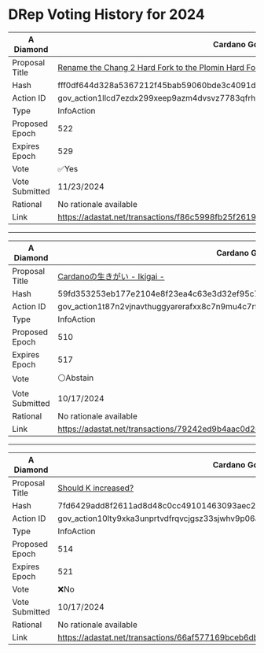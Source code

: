 # DRep Voting History for 2024

| A Diamond      | Cardano Governance Actions                                                                                                              |
| -------------- | --------------------------------------------------------------------------------------------------------------------------------------- |
| Proposal Title | [Rename the Chang 2 Hard Fork to the Plomin Hard Fork](https://adastat.net/governances/fff0df644d328a5367212f45bab59060bde3c4091dc96c723062896fd6197314)                                                                                                   |
| Hash           | fff0df644d328a5367212f45bab59060bde3c4091dc96c723062896fd6197314                                                                      |
| Action ID      | gov_action1llcd7ezdx299xeep9azm4dvsvz7783qfrhykcu3sv2ykl4sewv2qq4myfpk                                                                  |
| Type           | InfoAction                                                                                                                        |
| Proposed Epoch | 522                                                                                                                              |
| Expires Epoch  | 529                                                                                                                              |
| Vote           | ✅Yes                                                                                                                                   |
| Vote Submitted | 11/23/2024                                                                                                                              |
| Rational       | No rationale available |
|Link|https://adastat.net/transactions/f86c5998fb25f2619e954bd7db5e3e374913450e96c47e9fa9c1a7cf64b8d8f8 |


---

| A Diamond      | Cardano Governance Actions                                                                                                              |
| -------------- | --------------------------------------------------------------------------------------------------------------------------------------- |
| Proposal Title | [Cardanoの生きがい - Ikigai -](https://adastat.net/governances/59fd353253eb177e2104e8f23ea4c63e3d32ef95c7865d03e90d3884424dc1db)                                                                                                   |
| Hash           | 59fd353253eb177e2104e8f23ea4c63e3d32ef95c7865d03e90d3884424dc1db                                                                      |
| Action ID      | gov_action1t87n2vjnavthuggyarerafxx8c7n9mu4c7r96qlfp5uggsjdc8dsqymg588                                                                  |
| Type           | InfoAction                                                                                                                        |
| Proposed Epoch | 510                                                                                                                              |
| Expires Epoch  | 517                                                                                                                              |
| Vote           | ⚪Abstain                                                                                                                                   |
| Vote Submitted | 10/17/2024                                                                                                                              |
| Rational       | No rationale available |
|Link|https://adastat.net/transactions/79242ed9b4aac0d26cad08b4b01fa3d4ed17806c3879118dc09e570036bf83ec |


---

| A Diamond      | Cardano Governance Actions                                                                                                              |
| -------------- | --------------------------------------------------------------------------------------------------------------------------------------- |
| Proposal Title | [Should K increased?](https://adastat.net/governances/7fd6429add8f2611ad8d48c0cc49101463093aec285faea402e8cfde78ea58d7)                                                                                                   |
| Hash           | 7fd6429add8f2611ad8d48c0cc49101463093aec285faea402e8cfde78ea58d7                                                                      |
| Action ID      | gov_action10lty9xka3unprtvdfrqvcjgsz33sjwhv9p06afqzar8au782trtsq7dhd95                                                                  |
| Type           | InfoAction                                                                                                                        |
| Proposed Epoch | 514                                                                                                                              |
| Expires Epoch  | 521                                                                                                                              |
| Vote           | ❌No                                                                                                                                   |
| Vote Submitted | 10/17/2024                                                                                                                              |
| Rational       | No rationale available |
|Link|https://adastat.net/transactions/66af577169bceb6dbe7ff04d9997feef21b977b1f064de8345529a9e19cd1d25 |
